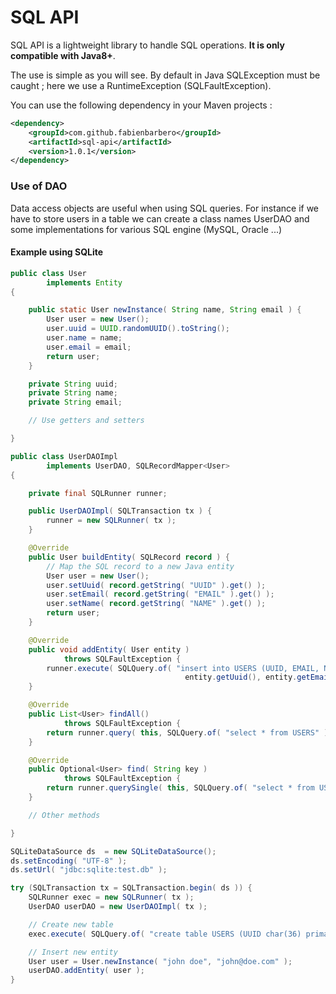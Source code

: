 # SQL API
SQL API is a lightweight library to handle SQL operations. **It is only compatible with Java8+**.

The use is simple as you will see. By default in Java SQLException must be caught ; here we use a RuntimeException (SQLFaultException).

You can use the following dependency in your Maven projects :

```xml
<dependency>
    <groupId>com.github.fabienbarbero</groupId>
    <artifactId>sql-api</artifactId>
    <version>1.0.1</version>
</dependency>
```

### Use of DAO
Data access objects are useful when using SQL queries. For instance if we have to store users in a table we can create a class names UserDAO and some implementations for various SQL engine (MySQL, Oracle ...)

#### Example using SQLite
```java
public class User
        implements Entity
{

    public static User newInstance( String name, String email ) {
        User user = new User();
        user.uuid = UUID.randomUUID().toString();
        user.name = name;
        user.email = email;
        return user;
    }

    private String uuid;
    private String name;
    private String email;

    // Use getters and setters

}
```

```java
public class UserDAOImpl
        implements UserDAO, SQLRecordMapper<User>
{

    private final SQLRunner runner;

    public UserDAOImpl( SQLTransaction tx ) {
        runner = new SQLRunner( tx );
    }

    @Override
    public User buildEntity( SQLRecord record ) {
        // Map the SQL record to a new Java entity
        User user = new User();
        user.setUuid( record.getString( "UUID" ).get() );
        user.setEmail( record.getString( "EMAIL" ).get() );
        user.setName( record.getString( "NAME" ).get() );
        return user;
    }

    @Override
    public void addEntity( User entity )
            throws SQLFaultException {
        runner.execute( SQLQuery.of( "insert into USERS (UUID, EMAIL, NAME) values (?,?,?)",
                                       entity.getUuid(), entity.getEmail(), entity.getName() ) );
    }

    @Override
    public List<User> findAll()
            throws SQLFaultException {
        return runner.query( this, SQLQuery.of( "select * from USERS" ) );
    }

    @Override
    public Optional<User> find( String key )
            throws SQLFaultException {
        return runner.querySingle( this, SQLQuery.of( "select * from USERS where UUID=?", key ) );
    }

    // Other methods

}
```

```java
SQLiteDataSource ds  = new SQLiteDataSource();
ds.setEncoding( "UTF-8" );
ds.setUrl( "jdbc:sqlite:test.db" );

try (SQLTransaction tx = SQLTransaction.begin( ds )) {
    SQLRunner exec = new SQLRunner( tx );
    UserDAO userDAO = new UserDAOImpl( tx );

    // Create new table
    exec.execute( SQLQuery.of( "create table USERS (UUID char(36) primary key, NAME varchar(128) not null, EMAIL varchar(128) not null)" ) );

    // Insert new entity
    User user = User.newInstance( "john doe", "john@doe.com" );
    userDAO.addEntity( user );
}
```
